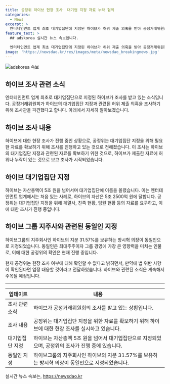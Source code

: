 ```yaml
---
title: 공정위 하이브 현장 조사  대기업 지정 자료 누락 혐의
categories:
  - News
excerpt: >
  엔터테인먼트 업계 최초 대기업집단에 지정된 하이브가 허위 제출 의혹을 받아 공정거래위원회에 조사를 받고 있다. 공정위는 하이브 본사에 조사관을 파견하여 대기업집단 지정과 관련된 자료를 확보했다. 하이브는 지난해 자산총액 5조 원을 넘어서며 대기업집단에 이름을 올렸으나, 제출된 자료에 허위나 누락이 의심되어 조사가 시작되었다. 이에 대해 공정위는 현장 조사 여부에 대해 확인해 줄 수 없다며 법 위반 사항이 있다면 엄정 대응할 것이라고 밝혔다.
feature_text: >
  ## adskorea 실시간 뉴스 속보입니다.

  엔터테인먼트 업계 최초 대기업집단에 지정된 하이브가 허위 제출 의혹을 받아 공정거래위원회에 조사를 받고 있다. 공정위는 하이브 본사에 조사관을 파견하여 대기업집단 지정과 관련된 자료를 확보했다. 하이브는 지난해 자산총액 5조 원을 넘어서며 대기업집단에 이름을 올렸으나, 제출된 자료에 허위나 누락이 의심되어 조사가 시작되었다. 이에 대해 공정위는 현장 조사 여부에 대해 확인해 줄 수 없다며 법 위반 사항이 있다면 엄정 대응할 것이라고 밝혔다.
image: 'https://newsdao.kr/res/images/meta/newsdao_breakingnews.jpg'
---
```


<p><img src="https://newsdao.kr/res/images/meta/newsdao_breakingnews.jpg" alt="adskorea 속보" /></p>

<h2 data-ke-size="size26">하이브 조사 관련 소식</h2>

<p data-ke-size="size16">엔터테인먼트 업계 최초로 대기업집단으로 지정된 하이브가 조사를 받고 있는 소식입니다. 공정거래위원회가 하이브의 대기업집단 지정과 관련된 허위 제출 의혹을 조사하기 위해 조사관을 파견했다고 합니다. 아래에서 자세히 알아보겠습니다.</p>

<h2 data-ke-size="size26">하이브 조사 내용</h2>

<p data-ke-size="size16">하이브에 대한 현장 조사가 진행 중인 상황으로, 공정위는 대기업집단 지정을 위해 필요한 자료를 확보하기 위해 조사를 진행하고 있는 것으로 전해졌습니다. 이 조사는 하이브의 대기업집단 지정과 관련된 자료를 확보하기 위한 것으로, 하이브가 제출한 자료에 허위나 누락이 있는 것으로 보고 조사가 시작되었습니다.</p>

<h2 data-ke-size="size26">하이브 대기업집단 지정</h2>

<p data-ke-size="size16">하이브는 자산총액이 5조 원을 넘어서며 대기업집단에 이름을 올렸습니다. 이는 엔터테인먼트 업계에서는 처음 있는 사례로, 하이브의 자산은 5조 2500억 원에 달합니다. 공정위는 대기업집단 지정을 위해 계열사, 친족 현황, 임원 현황 등의 자료를 요구하고, 이에 대한 조사가 진행 중입니다.</p>

<h2 data-ke-size="size26">하이브 그룹 지주사와 관련된 동일인 지정</h2>

<p data-ke-size="size16">하이브그룹의 지주회사인 하이브의 지분 31.57%를 보유하는 방시혁 의장이 동일인으로 지정되었습니다. 동일인은 최대주주이자 그룹 경영에 가장 큰 영향력을 미치는 인물로, 이에 대한 공정위의 확인은 현재 진행 중입니다.</p>

<p data-ke-size="size16">현재 공정위는 현장 조사 여부에 대해 확인할 수 없다고 밝히면서, 만약에 법 위반 사항이 확인된다면 엄정 대응할 것이라고 전달하였습니다. 하이브와 관련된 소식은 계속해서 주목될 예정입니다.</p>

<hr>

<table>
    <thead>
        <tr>
            <th><b>업데이트</b></th>
            <th><b>내용</b></th>
        </tr>
    </thead>
    <tbody>
        <tr>
            <td>조사 관련 소식</td>
            <td>하이브가 공정거래위원회의 조사를 받고 있는 상황입니다.</td>
        </tr>
        <tr>
            <td>조사 내용</td>
            <td>공정위는 대기업집단 지정을 위한 자료를 확보하기 위해 하이브에 대한 현장 조사를 실시하고 있습니다.</td>
        </tr>
        <tr>
            <td>대기업집단 지정</td>
            <td>하이브는 자산총액 5조 원을 넘어서 대기업집단으로 지정되었으며, 공정위의 조사가 진행 중에 있습니다.</td>
        </tr>
        <tr>
            <td>동일인 지정</td>
            <td>하이브그룹의 지주회사인 하이브의 지분 31.57%를 보유하는 방시혁 의장이 동일인으로 지정되었습니다.</td>
        </tr>
    </tbody>
</table>
실시간 뉴스 속보는, <a href="https://newsdao.kr" rel="dofollow">https://newsdao.kr</a>



